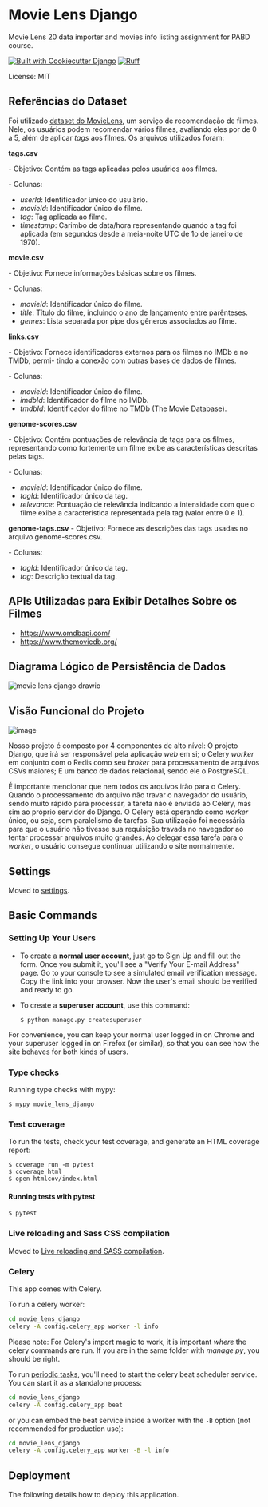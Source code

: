 # Movie Lens Django

Movie Lens 20 data importer and movies info listing assignment for PABD course.

[![Built with Cookiecutter Django](https://img.shields.io/badge/built%20with-Cookiecutter%20Django-ff69b4.svg?logo=cookiecutter)](https://github.com/cookiecutter/cookiecutter-django/)
[![Ruff](https://img.shields.io/endpoint?url=https://raw.githubusercontent.com/astral-sh/ruff/main/assets/badge/v2.json)](https://github.com/astral-sh/ruff)

License: MIT

## Referências do Dataset
Foi utilizado [dataset do MovieLens](https://www.kaggle.com/datasets/grouplens/movielens-20m-dataset), um serviço de recomendação de filmes. Nele, os usuários podem recomendar vários filmes, avaliando eles
por de 0 a 5, além de aplicar _tags_ aos filmes. Os arquivos utilizados foram:

**tags.csv**

\- Objetivo: Contém as tags aplicadas pelos usuários aos filmes.

\- Colunas:

* _userId_: Identificador ́unico do usu ́ario.
* _movieId_: Identificador único do filme.
* _tag_: Tag aplicada ao filme.
* _timestamp_: Carimbo de data/hora representando quando a tag foi aplicada (em
segundos desde a meia-noite UTC de 1o de janeiro de 1970).

**movie.csv**

\- Objetivo: Fornece informações básicas sobre os filmes.

\- Colunas:

* _movieId_: Identificador único do filme.
* _title_: Título do filme, incluindo o ano de lançamento entre parênteses.
* _genres_: Lista separada por pipe dos gêneros associados ao filme.

**links.csv**

\- Objetivo: Fornece identificadores externos para os filmes no IMDb e no TMDb, permi-
tindo a conexão com outras bases de dados de filmes.

\- Colunas:

* _movieId_: Identificador único do filme.
* _imdbId_: Identificador do filme no IMDb.
* _tmdbId_: Identificador do filme no TMDb (The Movie Database).

**genome-scores.csv**

\- Objetivo: Contém pontuações de relevância de tags para os filmes, representando como
fortemente um filme exibe as características descritas pelas tags.

\- Colunas:

* _movieId_: Identificador único do filme.
* _tagId_: Identificador único da tag.
* _relevance_: Pontuação de relevância indicando a intensidade com que o filme exibe
a característica representada pela tag (valor entre 0 e 1).

**genome-tags.csv**
\- Objetivo: Fornece as descrições das tags usadas no arquivo genome-scores.csv.

\- Colunas:

* _tagId_: Identificador único da tag.
* _tag_: Descrição textual da tag.

## APIs Utilizadas para Exibir Detalhes Sobre os Filmes
- https://www.omdbapi.com/
- https://www.themoviedb.org/

## Diagrama Lógico de Persistência de Dados
![movie lens django drawio](https://github.com/user-attachments/assets/2541df87-1a5b-491e-b59d-0cae22d85c82)

## Visão Funcional do Projeto
![image](https://github.com/user-attachments/assets/11bfce25-e272-4cd3-9020-3f22d5597081)

Nosso projeto é composto por 4 componentes de alto nível: O projeto Django, que irá ser responsável pela aplicação _web_ em si; o Celery _worker_ em conjunto com o Redis como seu _broker_ para processamento de arquivos CSVs maiores; E um banco de dados relacional, sendo ele o PostgreSQL.

É importante mencionar que nem todos os arquivos irão para o Celery. Quando o processamento do arquivo não travar o navegador do usuário, sendo muito rápido para processar, a tarefa não é enviada ao Celery, mas sim ao próprio servidor do Django. O Celery está operando como _worker_ único, ou seja, sem paralelismo de tarefas. Sua utilização foi necessária para que o usuário não tivesse sua requisição travada no navegador ao tentar processar arquivos muito grandes. Ao delegar essa tarefa para o _worker_, o usuário consegue continuar utilizando o site normalmente. 

## Settings

Moved to [settings](http://cookiecutter-django.readthedocs.io/en/latest/settings.html).

## Basic Commands

### Setting Up Your Users

- To create a **normal user account**, just go to Sign Up and fill out the form. Once you submit it, you'll see a "Verify Your E-mail Address" page. Go to your console to see a simulated email verification message. Copy the link into your browser. Now the user's email should be verified and ready to go.

- To create a **superuser account**, use this command:

      $ python manage.py createsuperuser

For convenience, you can keep your normal user logged in on Chrome and your superuser logged in on Firefox (or similar), so that you can see how the site behaves for both kinds of users.

### Type checks

Running type checks with mypy:

    $ mypy movie_lens_django

### Test coverage

To run the tests, check your test coverage, and generate an HTML coverage report:

    $ coverage run -m pytest
    $ coverage html
    $ open htmlcov/index.html

#### Running tests with pytest

    $ pytest

### Live reloading and Sass CSS compilation

Moved to [Live reloading and SASS compilation](https://cookiecutter-django.readthedocs.io/en/latest/developing-locally.html#sass-compilation-live-reloading).

### Celery

This app comes with Celery.

To run a celery worker:

```bash
cd movie_lens_django
celery -A config.celery_app worker -l info
```

Please note: For Celery's import magic to work, it is important _where_ the celery commands are run. If you are in the same folder with _manage.py_, you should be right.

To run [periodic tasks](https://docs.celeryq.dev/en/stable/userguide/periodic-tasks.html), you'll need to start the celery beat scheduler service. You can start it as a standalone process:

```bash
cd movie_lens_django
celery -A config.celery_app beat
```

or you can embed the beat service inside a worker with the `-B` option (not recommended for production use):

```bash
cd movie_lens_django
celery -A config.celery_app worker -B -l info
```

## Deployment

The following details how to deploy this application.
